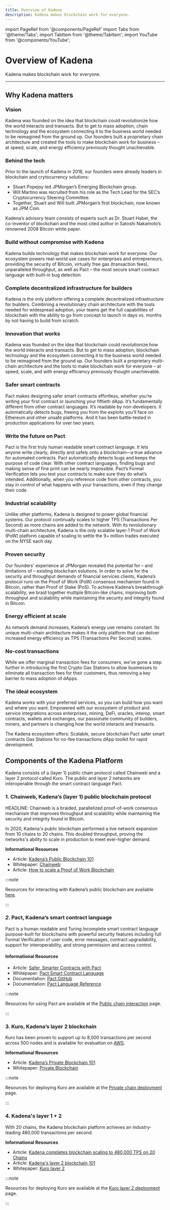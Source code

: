 ```yaml
---
title: Overview of Kadena
description: Kadena makes blockchain work for everyone.
---
```


import PageRef from '@components/PageRef'
import Tabs from '@theme/Tabs';
import TabItem from '@theme/TabItem';
import YouTube from '@components/YouTube';

# Overview of Kadena

Kadena makes blockchain work for everyone.

---

## Why Kadena matters <a href="#components-of-the-kadena-platform" id="components-of-the-kadena-platform"></a>

### **Vision**

Kadena was founded on the idea that blockchain could revolutionize how the world interacts and transacts. But to get to mass adoption, chain technology and the ecosystem connecting it to the business world needed to be reimagined from the ground up. Our founders built a proprietary chain architecture and created the tools to make blockchain work for business – at speed, scale, and energy efficiency previously thought unachievable.

### **Behind the tech**

Prior to the launch of Kadena in 2016, our founders were already leaders in blockchain and crytocurrency solutions:

- Stuart Popejoy led JPMorgan’s Emerging Blockchain group.
- Will Martino was recruited from his role as the Tech Lead for the SEC’s Cryptocurrency Steering Committee.
- Together, Stuart and Will built JPMorgan’s first blockchain, now known as JPM Coin.

Kadena’s advisory team consists of experts such as Dr. Stuart Haber, the co-inventor of blockchain and the most cited author in Satoshi Nakamoto’s renowned 2008 Bitcoin white paper.

### **Build without compromise with Kadena**

Kadena builds technology that makes blockchain work for everyone. Our ecosystem powers real-world use cases for enterprises and entrepreneurs, providing the security of Bitcoin, virtually free gas (transaction fees), unparalleled throughput, as well as Pact – the most secure smart contract language with built-in bug detection.

### **Complete decentralized infrastructure for builders**

Kadena is the only platform offering a complete decentralized infrastructure for builders. Combining a revolutionary chain architecture with the tools needed for widespread adoption, your teams get the full capabilities of blockchain with the ability to go from concept to launch in days vs. months by not having to build from scratch.

### **Innovation that works**

Kadena was founded on the idea that blockchain could revolutionize how the world interacts and transacts. But to get to mass adoption, blockchain technology and the ecosystem connecting it to the business world needed to be reimagined from the ground up. Our founders built a proprietary multi-chain architecture and the tools to make blockchain work for everyone – at speed, scale, and with energy efficiency previously thought unachievable.

### **Safer smart contracts**

Pact makes designing safer smart contracts effortless, whether you’re writing your first contract or launching your fiftieth dApp. It’s fundamentally different from other contract languages. It’s readable by non-developers. It automatically detects bugs, freeing you from the exploits you’ll face on Ethereum and other unsafe platforms. And it has been battle-tested in production applications for over two years.

### **Write the future on Pact**

Pact is the first truly human readable smart contract language. It lets anyone write clearly, directly and safely onto a blockchain—a true advance for automated contracts. Pact automatically detects bugs and keeps the purpose of code clear. With other contract languages, finding bugs and making sense of fine print can be nearly impossible. Pact’s Formal Verification lets you test your contracts to make sure they do what’s intended. Additionally, when you reference code from other contracts, you stay in control of what happens with your transactions, even if they change their code.

### **Industrial scalability**

Unlike other platforms, Kadena is designed to power global financial systems. Our protocol continually scales to higher TPS (Transactions Per Second) as more chains are added to the network. With its revolutionary multi-chain architecture, Kadena is the only scalable layer-1 Proof of Work (PoW) platform capable of scaling to settle the 9+ million trades executed on the NYSE each day.

### **Proven security**

Our founders' experience at JPMorgan revealed the potential for – and limitations of – existing blockchain solutions. In order to solve for the security and throughput demands of financial services clients, Kadena’s protocol runs on the Proof of Work (PoW) consensus mechanism found in Bitcoin, rather than Proof of Stake (PoS). To achieve Kadena’s breakthrough scalability, we braid together multiple Bitcoin-like chains, improving both throughput and scalability while maintaining the security and integrity found in Bitcoin.

### **Energy efficient at scale**

As network demand increases, Kadena’s energy use remains constant. Its unique multi-chain architecture makes it the only platform that can deliver increased energy efficiency as TPS (Transactions Per Second) scales.

### **No-cost transactions**

While we offer marginal transaction fees for consumers, we’ve gone a step further in introducing the first Crypto Gas Stations to allow businesses to eliminate all transaction fees for their customers, thus removing a key barrier to mass adoption of dApps.

### **The ideal ecosystem**

Kadena works with your preferred services, so you can build how you want and where you want. Empowered with our ecosystem of product and service integrations across enterprises, mining, DeFi, oracles, interop, smart contracts, wallets and exchanges, our passionate community of builders, miners, and partners is changing how the world interacts and transacts.

The Kadena ecosystem offers: Scalable, secure blockchain Pact safer smart contracts Gas Stations for no-fee transactions dApp toolkit for rapid development.

## Components of the Kadena Platform <a href="#components-of-the-kadena-platform" id="components-of-the-kadena-platform"></a>

Kadena consists of a (layer 1) public chain protocol called Chainweb and a layer 2 protocol called Kuro. The public and layer 2 networks are interoperable through the smart contract language Pact.

### **1. Chainweb, Kadena’s (layer 1) public blockchain protocol** <a href="#1-chainweb-kadenas-public-blockchain-protocol" id="1-chainweb-kadenas-public-blockchain-protocol"></a>

HEADLINE: Chainweb is a braided, parallelized proof-of-work consensus mechanism that improves throughput and scalability while maintaining the security and integrity found in Bitcoin.

<YouTube videoId="hYvXxFbsN6I"/>

In 2020, Kadena's public blockchain performed a live network expansion from 10 chains to 20 chains. This doubled throughput, proving the networks's ability to scale in production to meet ever-higher demand.

**Informational Resources**

- Article: [Kadena’s Public Blockchain 101](https://medium.com/kadena-io/all-about-chainweb-101-and-faqs-6bd88c325b45)
- Whitepaper: [Chainweb](https://d31d887a-c1e0-47c2-aa51-c69f9f998b07.filesusr.com/ugd/86a16f_029c9991469e4565a7c334dd716345f4.pdf)
- Article: [How to scale a Proof of Work Blockchain](https://medium.com/kadena-io/how-to-scale-a-proof-of-work-blockchain-9233e5b4b62)&#x20;

:::note

Resources for interacting with Kadena’s public blockchain are available [here](../build/resources/pact-resources).

:::

### _2_**. Pact, Kadena’s smart contract language** <a href="#3-pact-kadenas-smart-contract-language" id="3-pact-kadenas-smart-contract-language"></a>

Pact is a human readable and Turing Incomplete smart contract language purpose-built for blockchains with powerful security features including full Formal Verification of user code, error messages, contract upgradability, support for interoperability, and strong permission and access control.

#### **Informational Resources**

- Article: [Safer, Smarter Contracts with Pact](https://medium.com/kadena-io/safer-smarter-contracts-with-pact-e86b9ccaca9f)
- Whitepaper: [Pact Smart Contract Language](https://d31d887a-c1e0-47c2-aa51-c69f9f998b07.filesusr.com/ugd/86a16f_442a542b64554cb2a4c1ae7f528ce4c3.pdf)
- Documentation: [Pact GitHub](https://github.com/kadena-io/pact)
- Documentation: [Pact Language Reference](https://pact-language.readthedocs.io/en/latest/pact-reference.html)

:::note

Resources for using Pact are available at the [Public chain interaction](https://kadena-io.github.io/kadena-docs/Public-Chain-Docs.html) page.

:::

### **3. Kuro, Kadena’s layer 2 blockchain** <a href="#2-kuro-kadenas-private-blockchain" id="2-kuro-kadenas-private-blockchain"></a>

Kuro has been proven to support up to 8,000 transactions per second across 500 nodes and is available for evaluation on [AWS](https://aws.amazon.com/marketplace/pp/Kadena-LLC-Kadena-Blockchain-for-Enterprise-Commun/B07MKMKP4F).

**Informational Resources**

- Article: [Kadena’s Private Blockchain 101](https://medium.com/kadena-io/scalablebft-kadenas-private-blockchain-101-c99895c0fd50)
- Whitepaper: [Private Blockchain](https://d31d887a-c1e0-47c2-aa51-c69f9f998b07.filesusr.com/ugd/86a16f_aeb9004965c34efd9c48993c4e63a9bb.pdf)

:::note

Resources for deploying Kuro are available at the [Private chain deployment](https://kadena-io.github.io/kadena-docs/Private-Chain-Docs.html) page.

:::

### **4. Kadena's layer 1 + 2** <a href="#2-kuro-kadenas-private-blockchain" id="2-kuro-kadenas-private-blockchain"></a>

With 20 chains, the Kadena blockchain platform achieves an industry-leading 480,000 transactions per second.

<!-- ![Chainweb nodes have their own “local cluster” of two independent Kuro chains. They synchronize with the Chainweb node using a cross-chain bridge. Kuro chains in the cluster can accept transactions at 8k per second directly from clients and between each other. Thus a single cluster can do 16k TPS. Using the power of both layer 1 and layer 2 networks, Kadena’s blockchain can achieve around 480,000 TPS.](<../.gitbook/assets/Screenshot 2021-10-19 at 08.43.48.png>) -->

**Informational Resources**

- Article: [Kadena completes blockchain scaling to 480,000 TPS on 20 Chains](https://medium.com/kadena-io/kadena-completes-hybrid-blockchain-scaling-to-480-000-transactions-per-second-on-20-chains-5a652295533c)
- Article: [Kadena's layer 2 blockchain 101](https://medium.com/kadena-io/scalablebft-kadenas-private-blockchain-101-c99895c0fd50)
- Whitepaper: [Kuro layer 2](basics/whitepapers/kuro-layer-2.md)

:::note

Resources for deploying Kuro are available at the [Kuro layer 2 deployment](../build/kuro-layer-2.md) page.

:::
